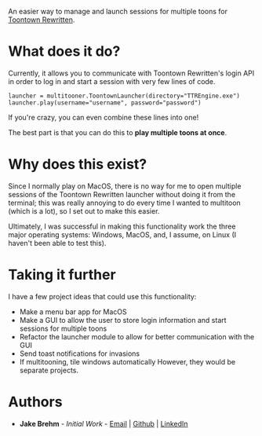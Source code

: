 An easier way to manage and launch sessions for multiple toons for [Toontown Rewritten](https://toontownrewritten.com).

# What does it do?

Currently, it allows you to communicate with Toontown Rewritten's login API in order to log in and start a session with very few lines of code.

```
launcher = multitooner.ToontownLauncher(directory="TTREngine.exe")
launcher.play(username="username", password="password")
```

If you're crazy, you can even combine these lines into one!

The best part is that you can do this to **play multiple toons at once**.

# Why does this exist?

Since I normally play on MacOS, there is no way for me to open multiple sessions of the Toontown Rewritten launcher without doing it from the terminal; this was really annoying to do every time I wanted to multitoon (which is a lot), so I set out to make this easier.

Ultimately, I was successful in making this functionality work the three major operating systems: Windows, MacOS, and, I assume, on Linux (I haven't been able to test this).

# Taking it further

I have a few project ideas that could use this functionality:
- Make a menu bar app for MacOS
- Make a GUI to allow the user to store login information and start sessions for multiple toons
- Refactor the launcher module to allow for better communication with the GUI
- Send toast notifications for invasions
- If multitooning, tile windows automatically
However, they would be separate projects.

# Authors
- **Jake Brehm** - *Initial Work* - [Email](mailto:mail@jakebrehm.com) | [Github](http://github.com/jakebrehm) | [LinkedIn](http://linkedin.com/in/jacobbrehm)